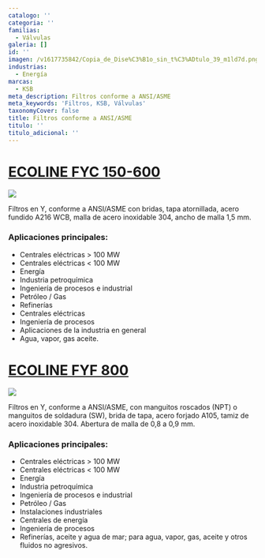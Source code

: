 ```yaml
---
catalogo: ''
categoria: ''
familias:
  - Válvulas
galeria: []
id: ''
imagen: /v1617735842/Copia_de_Dise%C3%B1o_sin_t%C3%ADtulo_39_m1ld7d.png
industrias:
  - Energía
marcas:
  - KSB
meta_description: Filtros conforme a ANSI/ASME
meta_keywords: 'Filtros, KSB, Válvulas'
taxonomyCover: false
title: Filtros conforme a ANSI/ASME
titulo: ''
titulo_adicional: ''
---
```



# [**ECOLINE FYC 150-600**](https://products.ksb.com/es-es/productos/valvulas/ecoline-fyc-150-600-31610)

![](https://res.cloudinary.com/novatec/v1596753406/es000665-ecoline-fyc-150-600_p3jmqm.png)

Filtros en Y, conforme a ANSI/ASME con bridas, tapa atornillada, acero fundido A216 WCB, malla de acero inoxidable 304, ancho de malla 1,5 mm.

### **Aplicaciones principales:**

- Centrales eléctricas > 100 MW
- Centrales eléctricas < 100 MW
- Energía
- Industria petroquímica
- Ingeniería de procesos e industrial
- Petróleo / Gas
- Refinerías
- Centrales eléctricas
- Ingeniería de procesos
- Aplicaciones de la industria en general
- Agua, vapor, gas aceite.

# [**ECOLINE FYF 800**](https://products.ksb.com/es-es/productos/valvulas/valvulas-asme-ansi/ecoline-fyf-800-31636)

![](https://res.cloudinary.com/novatec/v1596753528/es000666-ecoline-fyf-800_mrmpqv.png)

Filtros en Y, conforme a ANSI/ASME, con manguitos roscados (NPT) o manguitos de soldadura (SW), brida de tapa, acero forjado A105, tamiz de acero inoxidable 304. Abertura de malla de 0,8 a 0,9 mm.

### **Aplicaciones principales:**

- Centrales eléctricas > 100 MW
- Centrales eléctricas < 100 MW
- Energía
- Industria petroquímica
- Ingeniería de procesos e industrial
- Petróleo / Gas
- Instalaciones industriales
- Centrales de energía
- Ingeniería de procesos
- Refinerías, aceite y agua de mar; para agua, vapor, gas, aceite y otros fluidos no agresivos.
